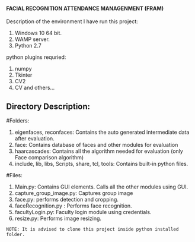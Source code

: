 #### FACIAL RECOGNITION ATTENDANCE MANAGENMENT (FRAM)


Description of the environment I have run this project:
1. Windows 10 64 bit.
2. WAMP server.
3. Python 2.7

python plugins requried:
1. numpy
2. Tkinter
3. CV2
4. CV
and others...

## Directory Description:

#Folders: 
1. eigenfaces, reconfaces: Contains the auto generated intermediate data after evaluation.
2. face: Contains database of faces and other modules for evaluation
3. haarcascades: Contains all the algorithm needed for evaluation (only Face comparison algorithm)
4. include, lib, libs, Scripts, share, tcl, tools: Contains built-in python files.

#Files:

1. Main.py: Contains GUI elements. Calls all the other modules using GUI.
2. capture_group_image.py: Captures group image
3. face.py: performs detection and cropping.
4. faceRecognition.py : Performs face recognition.
5. facultyLogin.py: Faculty login module using credentials.
6. resize.py: Performs image resizing.

`NOTE: It is advised to clone this project inside python installed folder.`
